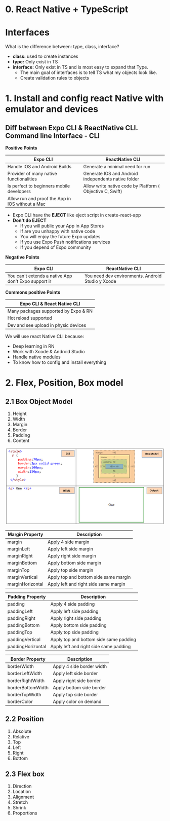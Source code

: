 # 0. React Native + TypeScript

# Interfaces

What is the difference between: type, class, interface?

- **class:** used to create instances
- **type:** Only exist in TS
- **interface:** Only exist in TS and is most easy to expand that Type.
  - The main goal of interfaces is to tell TS what my objects look like.
  - Create validation rules to objects

# 1. Install and config react Native with emulator and devices

## Diff between Expo CLI & ReactNative CLI. Command line Interface - CLI

**Positive Points**

| Expo CLI                                         | ReactNative CLI                                           |
| ------------------------------------------------ | --------------------------------------------------------- |
| Handle IOS and Android Builds                    | Generate a minimal need for run                           |
| Provider of many native functionalities          | Generate IOS and Android independents native folder       |
| Is perfect to beginners mobile developers        | Allow write native code by Platform ( Objective C, Swift) |
| Allow run and proof the App in IOS without a Mac |                                                           |

- Expo CLI have the **EJECT** like eject script in create-react-app
- **Don't do EJECT**
  - If you will public your App in App Stores
  - If are you unhappy with native code
  - You will enjoy the future Expo updates
  - If you use Expo Push notifications services
  - If you depend of Expo community

**Negative Points**

| Expo CLI                                             | ReactNative CLI                                   |
| ---------------------------------------------------- | ------------------------------------------------- |
| You can't extends a native App don't Expo support ir | You need dev environments. Android Studio y Xcode |

**Commons positive Points**

| Expo CLI & React Native CLI          |
| ------------------------------------ |
| Many packages supported by Expo & RN |
| Hot reload supported                 |
| Dev and see upload in physic devices |

We will use react Native CLI because:

- Deep learning in RN
- Work with Xcode & Android Studio
- Handle native modules
- To know how to config and install everything

# 2. Flex, Position, Box model

## 2.1 Box Object Model

1. Height
2. Width
3. Margin
4. Border
5. Padding
6. Content

![Box Model](./src/img/box-model.png)

| Margin Property  | Description                           |
| ---------------- | ------------------------------------- |
| margin           | Apply 4 side margin                   |
| marginLeft       | Apply left side margin                |
| marginRight      | Apply right side margin               |
| marginBottom     | Apply bottom side margin              |
| marginTop        | Apply top side margin                 |
| marginVertical   | Apply top and bottom side same margin |
| marginHorizontal | Apply left and right side same margin |

| Padding Property  | Description                            |
| ----------------- | -------------------------------------- |
| padding           | Apply 4 side padding                   |
| paddingLeft       | Apply left side padding                |
| paddingRight      | Apply right side padding               |
| paddingBottom     | Apply bottom side padding              |
| paddingTop        | Apply top side padding                 |
| paddingVertical   | Apply top and bottom side same padding |
| paddingHorizontal | Apply left and right side same padding |

| Border Property   | Description               |
| ----------------- | ------------------------- |
| borderWidth       | Apply 4 side border width |
| borderLeftWidth   | Apply left side border    |
| borderRightWidth  | Apply right side border   |
| borderBottomWidth | Apply bottom side border  |
| borderTopWidth    | Apply top side border     |
| borderColor       | Apply color on demand     |

## 2.2 Position

1. Absolute
2. Relative
3. Top
4. Left
5. Right
6. Bottom

## 2.3 Flex box

1. Direction
2. Location
3. Alignment
4. Stretch
5. Shrink
6. Proportions
